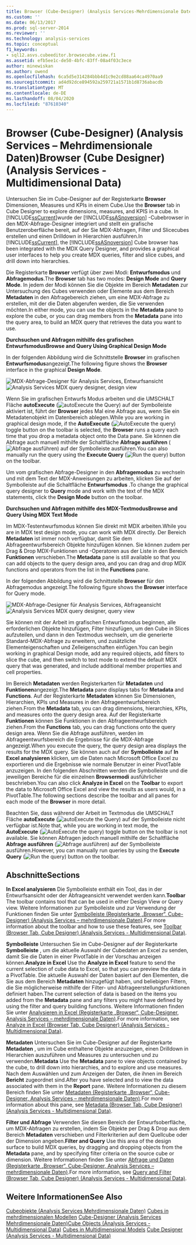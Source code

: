 ```yaml
---
title: Browser (Cube-Designer) (Analysis Services-Mehrdimensionale Daten) | Microsoft-Dokumentation
ms.custom: ''
ms.date: 06/13/2017
ms.prod: sql-server-2014
ms.reviewer: ''
ms.technology: analysis-services
ms.topic: conceptual
f1_keywords:
- sql12.asvs.cubeeditor.browsecube.view.f1
ms.assetid: efb5ee1c-de50-4bfc-83ff-08a4f03c3ece
author: minewiskan
ms.author: owend
ms.openlocfilehash: 6ca5d5e314284bbb4d1c9e2cd88aa64ca4970aa9
ms.sourcegitcommit: ad4d92dce894592a259721a1571b1d8736abacdb
ms.translationtype: MT
ms.contentlocale: de-DE
ms.lasthandoff: 08/04/2020
ms.locfileid: "87610340"
---
```

# <a name="browser-cube-designer-analysis-services---multidimensional-data"></a><span data-ttu-id="413f0-102">Browser (Cube-Designer) (Analysis Services – Mehrdimensionale Daten)</span><span class="sxs-lookup"><span data-stu-id="413f0-102">Browser (Cube Designer) (Analysis Services - Multidimensional Data)</span></span>
  <span data-ttu-id="413f0-103">Untersuchen Sie im Cube-Designer auf der Registerkarte **Browser** Dimensionen, Measures und KPIs in einem Cube.</span><span class="sxs-lookup"><span data-stu-id="413f0-103">Use the **Browser** tab in Cube Designer to explore dimensions, measures, and KPIS in a cube.</span></span> <span data-ttu-id="413f0-104">In [!INCLUDE[ssCurrent](../includes/sscurrent-md.md)]wurde der [!INCLUDE[ssASnoversion](../includes/ssasnoversion-md.md)] -Cubebrowser in den MDX-Abfrage-Designer integriert und stellt ein grafische Benutzeroberfläche bereit, auf der Sie MDX-Abfragen, Filter und Slicecubes erstellen und einen Drilldown in Hierarchien ausführen.</span><span class="sxs-lookup"><span data-stu-id="413f0-104">In [!INCLUDE[ssCurrent](../includes/sscurrent-md.md)], the [!INCLUDE[ssASnoversion](../includes/ssasnoversion-md.md)] Cube browser has been integrated with the MDX Query Designer, and provides a graphical user interfaces to help you create MDX queries, filter and slice cubes, and drill down into hierarchies.</span></span>

 <span data-ttu-id="413f0-105">Die Registerkarte **Browser** verfügt über zwei Modi: **Entwurfsmodus** und **Abfragemodus**.</span><span class="sxs-lookup"><span data-stu-id="413f0-105">The **Browser** tab has two modes: **Design Mode** and **Query Mode**.</span></span> <span data-ttu-id="413f0-106">In jedem der Modi können Sie die Objekte im Bereich **Metadaten** zur Untersuchung des Cubes verwenden oder Elemente aus dem Bereich **Metadaten** in den Abfragebereich ziehen, um eine MDX-Abfrage zu erstellen, mit der die Daten abgerufen werden, die Sie verwenden möchten.</span><span class="sxs-lookup"><span data-stu-id="413f0-106">In either mode, you can use the objects in the **Metadata** pane to explore the cube, or you can drag members from the **Metadata** pane into the query area, to build an MDX query that retrieves the data you want to use.</span></span>

 <span data-ttu-id="413f0-107">**Durchsuchen und Abfragen mithilfe des grafischen Entwurfsmodus**</span><span class="sxs-lookup"><span data-stu-id="413f0-107">**Browse and Query Using Graphical Design Mode**</span></span>

 <span data-ttu-id="413f0-108">In der folgenden Abbildung wird die Schnittstelle **Browser** im grafischen **Entwurfsmodus**angezeigt.</span><span class="sxs-lookup"><span data-stu-id="413f0-108">The following figure shows the **Browser** interface in the graphical **Design Mode**.</span></span>

 <span data-ttu-id="413f0-109">![MDX-Abfrage-Designer für Analysis Services, Entwurfsansicht](media/rsqd-dsawas-mdx-designmode.gif "MDX-Abfrage-Designer für Analysis Services, Entwurfsansicht")</span><span class="sxs-lookup"><span data-stu-id="413f0-109">![Analysis Services MDX query designer, design view](media/rsqd-dsawas-mdx-designmode.gif "Analysis Services MDX query designer, design view")</span></span>

 <span data-ttu-id="413f0-110">Wenn Sie im grafischen Entwurfs Modus arbeiten und die UMSCHALT Fläche **autoExecute** (![autoExecute the Query](media/rsqdicon-autoexecute.gif "Abfrage automatisch ausführen")) auf der Symbolleiste aktiviert ist, führt der **Browser** jedes Mal eine Abfrage aus, wenn Sie ein Metadatenobjekt im Datenbereich ablegen.</span><span class="sxs-lookup"><span data-stu-id="413f0-110">While you are working in graphical design mode, if the **AutoExecute** (![AutoExecute the query](media/rsqdicon-autoexecute.gif "AutoExecute the query")) toggle button on the toolbar is selected, the **Browser** runs a query each time that you drop a metadata object onto the Data pane.</span></span> <span data-ttu-id="413f0-111">Sie können die Abfrage auch manuell mithilfe der Schaltfläche **Abfrage ausführen** (![Abfrage ausführen](media/rsqdicon-run.gif "Abfrage ausführen")) auf der Symbolleiste ausführen.</span><span class="sxs-lookup"><span data-stu-id="413f0-111">You can also manually run the query using the **Execute Query** (![Run the query](media/rsqdicon-run.gif "Run the query")) button on the toolbar.</span></span>

 <span data-ttu-id="413f0-112">Um vom grafischen Abfrage-Designer in den **Abfragemodus** zu wechseln und mit dem Text der MDX-Anweisungen zu arbeiten, klicken Sie auf der Symbolleiste auf die Schaltfläche **Entwurfsmodus** .</span><span class="sxs-lookup"><span data-stu-id="413f0-112">To change the graphical query designer to **Query** mode and work with the text of the MDX statements, click the **Design Mode** button on the toolbar.</span></span>

 <span data-ttu-id="413f0-113">**Durchsuchen und Abfragen mithilfe des MDX-Textmodus**</span><span class="sxs-lookup"><span data-stu-id="413f0-113">**Browse and Query Using MDX Text Mode**</span></span>

 <span data-ttu-id="413f0-114">Im MDX-Testentwurfsmodus können Sie direkt mit MDX arbeiten.</span><span class="sxs-lookup"><span data-stu-id="413f0-114">While you are in MDX test design mode, you can work with MDX directly.</span></span> <span data-ttu-id="413f0-115">Der Bereich **Metadaten** ist immer noch verfügbar, damit Sie dem Abfrageentwurfsbereich Objekte hinzufügen können. Sie können zudem per Drag &amp; Drop MDX-Funktionen und -Operatoren aus der Liste in den Bereich **Funktionen** verschieben.</span><span class="sxs-lookup"><span data-stu-id="413f0-115">The **Metadata** pane is still available so that you can add objects to the query design area, and you can drag and drop MDX functions and operators from the list in the **Functions** pane.</span></span>

 <span data-ttu-id="413f0-116">In der folgenden Abbildung wird die Schnittstelle **Browser** für den Abfragemodus angezeigt.</span><span class="sxs-lookup"><span data-stu-id="413f0-116">The following figure shows the **Browser** interface for Query mode.</span></span>

 <span data-ttu-id="413f0-117">![MDX-Abfrage-Designer für Analysis Services, Abfrageansicht](media/rsqd-dsawas-mdx-querymode.gif "MDX-Abfrage-Designer für Analysis Services, Abfrageansicht")</span><span class="sxs-lookup"><span data-stu-id="413f0-117">![Analysis Services MDX query designer, query view](media/rsqd-dsawas-mdx-querymode.gif "Analysis Services MDX query designer, query view")</span></span>

 <span data-ttu-id="413f0-118">Sie können mit der Arbeit im grafischen Entwurfsmodus beginnen, alle erforderlichen Objekte hinzufügen, Filter hinzufügen, um den Cube in Slices aufzuteilen, und dann in den Textmodus wechseln, um die generierte Standard-MDX-Abfrage zu erweitern, und zusätzliche Elementeigenschaften und Zelleigenschaften einfügen.</span><span class="sxs-lookup"><span data-stu-id="413f0-118">You can begin working in graphical Design mode, add any required objects, add filters to slice the cube, and then switch to text mode to extend the default MDX query that was generated, and include additional member properties and cell properties.</span></span>

 <span data-ttu-id="413f0-119">Im Bereich **Metadaten** werden Registerkarten für **Metadaten** und **Funktionen**angezeigt.</span><span class="sxs-lookup"><span data-stu-id="413f0-119">The **Metadata** pane displays tabs for **Metadata** and **Functions**.</span></span> <span data-ttu-id="413f0-120">Auf der Registerkarte **Metadaten** können Sie Dimensionen, Hierarchien, KPIs und Measures in den Abfrageentwurfsbereich ziehen.</span><span class="sxs-lookup"><span data-stu-id="413f0-120">From the **Metadata** tab, you can drag dimensions, hierarchies, KPIs, and measures onto the query design area.</span></span> <span data-ttu-id="413f0-121">Auf der Registerkarte **Funktionen** können Sie Funktionen in den Abfrageentwurfsbereich ziehen.</span><span class="sxs-lookup"><span data-stu-id="413f0-121">From the **Functions** tab, you can drag functions onto the query design area.</span></span> <span data-ttu-id="413f0-122">Wenn Sie die Abfrage ausführen, werden im Abfrageentwurfsbereich die Ergebnisse für die MDX-Abfrage angezeigt.</span><span class="sxs-lookup"><span data-stu-id="413f0-122">When you execute the query, the query design area displays the results for the MDX query.</span></span> <span data-ttu-id="413f0-123">Sie können auch auf der **Symbolleiste** auf **In Excel analysieren** klicken, um die Daten nach Microsoft Office Excel zu exportieren und die Ergebnisse wie normale Benutzer in einer PivotTable anzuzeigen. In den folgenden Abschnitten werden die Symbolleiste und die jeweiligen Bereiche für die einzelnen **Browsermodi** ausführlicher beschrieben.</span><span class="sxs-lookup"><span data-stu-id="413f0-123">You can also click **Analyze in Excel** on the **Toolbar** to export the data to Microsoft Office Excel and view the results as users would, in a PivotTable.The following sections describe the toolbar and all panes for each mode of the **Browser** in more detail.</span></span>

 <span data-ttu-id="413f0-124">Beachten Sie, dass während der Arbeit im Textmodus die UMSCHALT Fläche **autoExecute** (![autoExecute the Query](media/rsqdicon-autoexecute.gif "Abfrage automatisch ausführen")) auf der Symbolleiste nicht verfügbar ist.</span><span class="sxs-lookup"><span data-stu-id="413f0-124">Note that, while you are working in text mode, the **AutoExecute** (![AutoExecute the query](media/rsqdicon-autoexecute.gif "AutoExecute the query")) toggle button on the toolbar is not available.</span></span> <span data-ttu-id="413f0-125">Sie können Abfragen jedoch manuell mithilfe der Schaltfläche **Abfrage ausführen** (![Abfrage ausführen](media/rsqdicon-run.gif "Abfrage ausführen")) auf der Symbolleiste ausführen.</span><span class="sxs-lookup"><span data-stu-id="413f0-125">However, you can manually run queries by using the **Execute Query** (![Run the query](media/rsqdicon-run.gif "Run the query")) button on the toolbar.</span></span>

## <a name="sections"></a><span data-ttu-id="413f0-126">Abschnitte</span><span class="sxs-lookup"><span data-stu-id="413f0-126">Sections</span></span>
 <span data-ttu-id="413f0-127">**In Excel analysieren** Die Symbolleiste enthält ein Tool, das in der Entwurfsansicht oder der Abfrageansicht verwendet werden kann.</span><span class="sxs-lookup"><span data-stu-id="413f0-127">**Toolbar** The toolbar contains tool that can be used in either Design View or Query view.</span></span> <span data-ttu-id="413f0-128">Weitere Informationen zur Symbolleiste und zur Verwendung der Funktionen finden Sie unter [Symbolleiste &#40;Registerkarte „Browser“, Cube-Designer&#41; &#40;Analysis Services – mehrdimensionale Daten&#41;](toolbar-browser-tab-cube-designer-analysis-services-multidimensional-data.md).</span><span class="sxs-lookup"><span data-stu-id="413f0-128">For more information about the toolbar and how to use these features, see [Toolbar &#40;Browser Tab, Cube Designer&#41; &#40;Analysis Services - Multidimensional Data&#41;](toolbar-browser-tab-cube-designer-analysis-services-multidimensional-data.md).</span></span>

 <span data-ttu-id="413f0-129">**Symbolleiste** Untersuchen Sie im Cube-Designer auf der Registerkarte **Symbolleiste** , um die aktuelle Auswahl der Cubedaten an Excel zu senden, damit Sie die Daten in einer PivotTable in der Vorschau anzeigen können.</span><span class="sxs-lookup"><span data-stu-id="413f0-129">**Analyze in Excel** Use the **Analyze in Excel** feature to send the current selection of cube data to Excel, so that you can preview the data in a PivotTable.</span></span> <span data-ttu-id="413f0-130">Die aktuelle Auswahl der Daten basiert auf den Elementen, die Sie aus dem Bereich **Metadaten** hinzugefügt haben, und beliebigen Filtern, die Sie möglicherweise mithilfe der Filter- und Abfrageerstellungsfunktionen definiert haben.</span><span class="sxs-lookup"><span data-stu-id="413f0-130">The current selection of data is based on the items you added from the **Metadata** pane and any filters you might have defined by using the filter and query building functions.</span></span> <span data-ttu-id="413f0-131">Weitere Informationen finden Sie unter [Analysieren in Excel &#40;Registerkarte „Browser“, Cube-Designer, Analysis Services – mehrdimensionale Daten&#41;](analyze-in-excel-browser-cube-designer-analysis-services-multidimensional-data.md).</span><span class="sxs-lookup"><span data-stu-id="413f0-131">For more information, see [Analyze in Excel &#40;Browser Tab, Cube Designer&#41; &#40;Analysis Services - Multidimensional Data&#41;](analyze-in-excel-browser-cube-designer-analysis-services-multidimensional-data.md).</span></span>

 <span data-ttu-id="413f0-132">**Metadaten** Untersuchen Sie im Cube-Designer auf der Registerkarte **Metadaten** , um im Cube enthaltene Objekte anzuzeigen, einen Drilldown in Hierarchien auszuführen und Measures zu untersuchen und zu verwenden.</span><span class="sxs-lookup"><span data-stu-id="413f0-132">**Metadata** Use the **Metadata** pane to view objects contained by the cube, to drill down into hierarchies, and to explore and use measures.</span></span> <span data-ttu-id="413f0-133">Nach dem Auswählen und zum Anzeigen der Daten, die ihnen im Bereich **Bericht** zugeordnet sind.</span><span class="sxs-lookup"><span data-stu-id="413f0-133">After you have selected and to view the data associated with them in the **Report** pane.</span></span> <span data-ttu-id="413f0-134">Weitere Informationen zu diesem Bereich finden Sie unter [Metadaten &#40;Registerkarte „Browser“, Cube-Designer, Analysis Services – mehrdimensionale Daten&#41;](metadata-browser-tab-cube-designer-analysis-services-multidimensional-data.md).</span><span class="sxs-lookup"><span data-stu-id="413f0-134">For more information about this pane, see [Metadata &#40;Browser Tab, Cube Designer&#41; &#40;Analysis Services - Multidimensional Data&#41;](metadata-browser-tab-cube-designer-analysis-services-multidimensional-data.md).</span></span>

 <span data-ttu-id="413f0-135">**Filter und Abfrage** Verwenden Sie diesen Bereich der Entwurfsoberfläche, um MDX-Abfragen zu erstellen, indem Sie Objekte per Drag & Drop aus dem Bereich **Metadaten** verschieben und Filterkriterien auf dem Quellcube oder der Dimension angeben.</span><span class="sxs-lookup"><span data-stu-id="413f0-135">**Filter and Query** Use this area of the design surface to build MDX queries, by dragging and dropping objects from the **Metadata** pane, and by specifying filter criteria on the source cube or dimension.</span></span> <span data-ttu-id="413f0-136">Weitere Informationen finden Sie unter [Abfrage und Daten &#40;Registerkarte „Browser“, Cube-Designer, Analysis Services – mehrdimensionale Daten&#41;](query-filter-browser-cube-designer-analysis-services-multidimensional-data.md).</span><span class="sxs-lookup"><span data-stu-id="413f0-136">For more information, see [Query and Filter &#40;Browser Tab, Cube Designer&#41; &#40;Analysis Services - Multidimensional Data&#41;](query-filter-browser-cube-designer-analysis-services-multidimensional-data.md).</span></span>

## <a name="see-also"></a><span data-ttu-id="413f0-137">Weitere Informationen</span><span class="sxs-lookup"><span data-stu-id="413f0-137">See Also</span></span>
 <span data-ttu-id="413f0-138">[Cubeobjekte &#40;Analysis Services Mehrdimensionale Daten&#41;](multidimensional-models-olap-logical-cube-objects/cube-objects-analysis-services-multidimensional-data.md) [Cubes in mehrdimensionalen Modellen](multidimensional-models/cubes-in-multidimensional-models.md) [Cube-Designer &#40;Analysis Services Mehrdimensionale Daten&#41;](cube-designer-analysis-services-multidimensional-data.md)</span><span class="sxs-lookup"><span data-stu-id="413f0-138">[Cube Objects &#40;Analysis Services - Multidimensional Data&#41;](multidimensional-models-olap-logical-cube-objects/cube-objects-analysis-services-multidimensional-data.md) [Cubes in Multidimensional Models](multidimensional-models/cubes-in-multidimensional-models.md) [Cube Designer &#40;Analysis Services - Multidimensional Data&#41;](cube-designer-analysis-services-multidimensional-data.md)</span></span>


